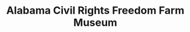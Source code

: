 ---
layout: repo
title: "Alabama Civil Rights Freedom Farm Museum"
id: 10071
permalink: repos/10071/
---